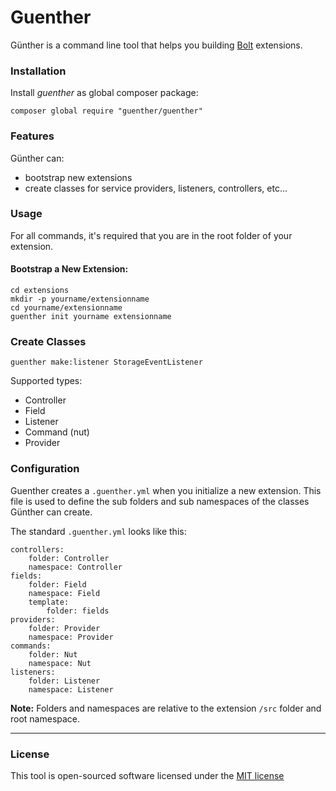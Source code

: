 Guenther
========

Günther is a command line tool that helps you building [Bolt](https://bolt.cm/) extensions. 

### Installation

Install *guenther* as global composer package:
```
composer global require "guenther/guenther"
```

### Features

Günther can:
- bootstrap new extensions
- create classes for service providers, listeners, controllers, etc...

### Usage

For all commands, it's required that you are in the root folder of your extension.

####  Bootstrap a New Extension:

```
cd extensions
mkdir -p yourname/extensionname
cd yourname/extensionname
guenther init yourname extensionname
```

### Create Classes

```
guenther make:listener StorageEventListener
```

Supported types:
- Controller
- Field
- Listener
- Command (nut)
- Provider

### Configuration

Guenther creates a `.guenther.yml` when you initialize a new extension. 
This file is used to define the sub folders and sub namespaces of the classes Günther can create.

The standard `.guenther.yml` looks like this:

```
controllers:
    folder: Controller
    namespace: Controller
fields:
    folder: Field
    namespace: Field
    template:
        folder: fields
providers:
    folder: Provider
    namespace: Provider
commands:
    folder: Nut
    namespace: Nut
listeners:
    folder: Listener
    namespace: Listener
```

**Note:** Folders and namespaces are relative to the extension `/src` folder and root namespace.

---

### License

This tool is open-sourced software licensed under the [MIT license](http://opensource.org/licenses/MIT)